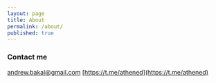 ```yaml
---
layout: page
title: About
permalink: /about/
published: true
---
```

### Contact me

[andrew.bakal@gmail.com](andrew.bakal@gmail.com)
[https://t.me/athened](https://t.me/athened)
